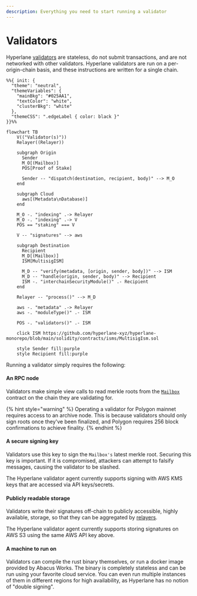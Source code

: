 ```yaml
---
description: Everything you need to start running a validator
---
```


# Validators

Hyperlane [validators](../../../protocol/agents/validators.md) are stateless, do not submit transactions, and are not networked with other validators. Hyperlane validators are run on a per-origin-chain basis, and these instructions are written for a single chain.

<!-- INCLUDE diagrams/multisig-pos-ism.md -->
<!-- WARNING: copied from the included file path. Do not edit directly. -->
```mermaid
%%{ init: {
  "theme": "neutral",
  "themeVariables": {
    "mainBkg": "#025AA1",
    "textColor": "white",
    "clusterBkg": "white"
  },
  "themeCSS": ".edgeLabel { color: black }"
}}%%

flowchart TB
    V(("Validator(s)"))
    Relayer((Relayer))

    subgraph Origin
      Sender
      M_O[(Mailbox)]
      POS[Proof of Stake]

      Sender -- "dispatch(destination, recipient, body)" --> M_O
    end

    subgraph Cloud
      aws[(Metadata\nDatabase)]
    end

    M_O -. "indexing" .-> Relayer
    M_O -. "indexing" .-> V
    POS == "staking" === V

    V -- "signatures" --> aws

    subgraph Destination
      Recipient
      M_D[(Mailbox)]
      ISM[MultisigISM]

      M_D -- "verify(metadata, [origin, sender, body])" --> ISM
      M_D -- "handle(origin, sender, body)" --> Recipient
      ISM -. "interchainSecurityModule()" .- Recipient
    end

    Relayer -- "process()" --> M_D

    aws -. "metadata" .-> Relayer
    aws -. "moduleType()" .- ISM

    POS -. "validators()" .- ISM

    click ISM https://github.com/hyperlane-xyz/hyperlane-monorepo/blob/main/solidity/contracts/isms/MultisigIsm.sol

    style Sender fill:purple
    style Recipient fill:purple
```
<!-- WARNING: copied from the included file path. Do not edit directly. -->
<!-- END -->

Running a validator simply requires the following:

#### An RPC node&#x20;

Validators make simple view calls to read merkle roots from the [`Mailbox`](../../../protocol/messaging.md) contract on the chain they are validating for.

{% hint style="warning" %}
Operating a validator for Polygon mainnet requires access to an archive node. This is because validators should only sign roots once they've been finalized, and Polygon requires 256 block confirmations to achieve finality.
{% endhint %}

#### A secure signing key&#x20;

Validators use this key to sign the `Mailbox's` latest merkle root. Securing this key is important. If it is compromised, attackers can attempt to falsify messages, causing the validator to be slashed.&#x20;

The Hyperlane validator agent currently supports signing with AWS KMS keys that are accessed via API keys/secrets.

#### Publicly readable storage&#x20;

Validators write their signatures off-chain to publicly accessible, highly available, storage, so that they can be aggregated by [relayers](../../../protocol/agents/relayer.md).&#x20;

The Hyperlane validator agent currently supports storing signatures on AWS S3 using the same AWS API key above.&#x20;

#### A machine to run on

Validators can compile the rust binary themselves, or run a docker image provided by Abacus Works. The binary is completely stateless and can be run using your favorite cloud service. You can even run multiple instances of them in different regions for high availability, as Hyperlane has no notion of "double signing".
